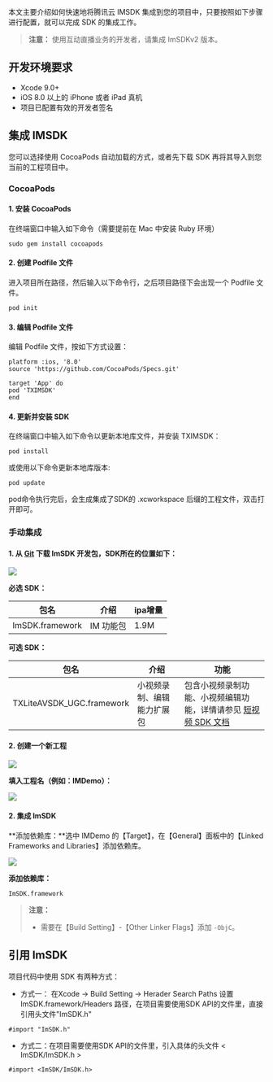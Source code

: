 
本文主要介绍如何快速地将腾讯云 IMSDK 集成到您的项目中，只要按照如下步骤进行配置，就可以完成 SDK 的集成工作。

> **注意：**
> 使用互动直播业务的开发者，请集成 ImSDKv2 版本。

## 开发环境要求
- Xcode 9.0+
- iOS 8.0 以上的 iPhone 或者 iPad 真机
- 项目已配置有效的开发者签名

## 集成 IMSDK
您可以选择使用 CocoaPods 自动加载的方式，或者先下载 SDK 再将其导入到您当前的工程项目中。

### CocoaPods
#### 1. 安装 CocoaPods
在终端窗口中输入如下命令（需要提前在 Mac 中安装 Ruby 环境）
```
sudo gem install cocoapods
```

#### 2. 创建 Podfile 文件
进入项目所在路径，然后输入以下命令行，之后项目路径下会出现一个 Podfile 文件。
```
pod init
```

#### 3. 编辑 Podfile 文件
编辑 Podfile 文件，按如下方式设置：  

```
platform :ios, '8.0'
source 'https://github.com/CocoaPods/Specs.git'

target 'App' do
pod 'TXIMSDK'
end
```

#### 4. 更新并安装 SDK
在终端窗口中输入如下命令以更新本地库文件，并安装 TXIMSDK：
```
pod install
```
或使用以下命令更新本地库版本:
```
pod update
```

pod命令执行完后，会生成集成了SDK的 .xcworkspace 后缀的工程文件，双击打开即可。

### 手动集成
#### 1. 从 [Git](https://github.com/TencentVideoCloudIM/TIMSDK.git) 下载 ImSDK 开发包，SDK所在的位置如下：
![](https://main.qcloudimg.com/raw/2ccfbe6b80be0e2f2a1a0bc5f80439d4.png)

**必选 SDK：**

| 包名 | 介绍 |  ipa增量 |
| --- | --- | --- |
| ImSDK.framework | IM 功能包 | 1.9M|

**可选 SDK：**

| 包名 | 介绍 | 功能 |
| --- | --- | --- |
| TXLiteAVSDK_UGC.framework | 小视频录制、编辑能力扩展包 | 包含小视频录制功能、小视频编辑功能，详情请参见 [短视频 SDK 文档](https://cloud.tencent.com/product/ugsv) |

#### 2. 创建一个新工程

![](//avc.qcloud.com/wiki2.0/im/imgs/20150928013356_56054.jpg)

**填入工程名（例如：IMDemo）：**

![](//avc.qcloud.com/wiki2.0/im/imgs/20150928013638_56711.jpg)

#### 2. 集成 ImSDK

**添加依赖库：**选中 IMDemo 的【Target】，在【General】面板中的【Linked Frameworks and Libraries】添加依赖库。

![](//avc.qcloud.com/wiki2.0/im/imgs/20150928013833_31715.jpg)

**添加依赖库：**
```
ImSDK.framework
```
> **注意：**
>- 需要在【Build Setting】-【Other Linker Flags】添加 `-ObjC`。

## 引用 ImSDK
项目代码中使用 SDK 有两种方式：
- 方式一： 在Xcode -> Build Setting -> Herader Search Paths 设置ImSDK.framework/Headers 路径，在项目需要使用SDK API的文件里，直接引用头文件"ImSDK.h"
```
#import "ImSDK.h"
```

- 方式二：在项目需要使用SDK API的文件里，引入具体的头文件 < ImSDK/ImSDK.h >
```
#import <ImSDK/ImSDK.h>
```






